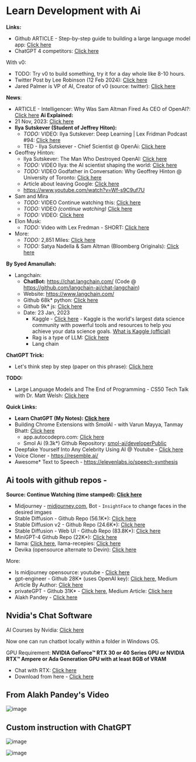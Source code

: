 # Learn Development with Ai

**Links:**
- Github ARTICLE - Step-by-step guide to building a large language model app: [Click here](https://github.blog/2023-10-30-the-architecture-of-todays-llm-applications/)
- ChatGPT 4 competitors: [Click here](https://www.youtube.com/shorts/I2Q97T5jiDo?feature=share)

With v0:
- TODO: Try v0 to build something, try it for a day whole like 8-10 hours.
- Twitter Post by Lee Robinson (12 Feb 2024): [Click here](https://twitter.com/leeerob/status/1757046921657463142)
- Jared Palmer is VP of AI, Creator of v0 (source: twitter): [Click here](https://twitter.com/jaredpalmer)

**News**:
  - ARTICLE - Intelligencer: Why Was Sam Altman Fired As CEO of OpenAI?: [Click here](https://nymag.com/intelligencer/2023/11/why-was-sam-altman-fired-as-ceo-of-openai.html)
**Ai Explained:**
  - 21 Nov, 2023: [Click here](https://www.youtube.com/watch?v=dyakih3oYpk)
- **Ilya Sutskever (Student of Jeffrey Hiton):**
  - *TODO:* VIDEO: Ilya Sutskever: Deep Learning | Lex Fridman Podcast #94: [Click here](https://www.youtube.com/watch?v=13CZPWmke6A)
  - TED - Ilya Sutskever - Chief Scientist @ OpenAi: [Click here](https://www.youtube.com/watch?v=SEkGLj0bwAU)
- Geoffrey Hinton:
  - Ilya Sutskever: The Man Who Destroyed OpenAI: [Click here](https://www.youtube.com/watch?v=zlRnTw77eaY)
  - *TODO:* VIDEO Ilya: the AI scientist shaping the world: [Click here](https://www.youtube.com/watch?v=9iqn1HhFJ6c)
  - *TODO:* VIDEO Godfather in Conversation: Why Geoffrey Hinton @ University of Toronto: [Click here](https://www.youtube.com/watch?v=-9cW4Gcn5WY)
  - Article about  leaving Google: [Click here](https://www.theguardian.com/technology/2023/may/02/geoffrey-hinton-godfather-of-ai-quits-google-warns-dangers-of-machine-learning)
  - https://www.youtube.com/watch?v=Wf-s9C9uf7U
- Sam and Mira
  - *TODO:* VIDEO Continue watching this: [Click here](https://youtu.be/byYlC2cagLw?t=1413)
  - *TODO:* VIDEO *(continue watching)* [Click here](https://www.youtube.com/watch?v=U9mJuUkhUzk)
  - *TODO:* VIDEO: [Click here](https://www.youtube.com/watch?v=0lJKucu6HJc)
- Elon Musk:
  - *TODO:* Video with Lex Fredman - SHORT: [Click here](https://www.youtube.com/watch?v=aHsunc60Xms)
- More:
  - *TODO:* 2,851 Miles: [Click here](https://www.youtube.com/watch?v=F9cO3-MLHOM)
  - *TODO:* Satya Nadella & Sam Altman (Bloomberg Originals): [Click here](https://www.youtube.com/watch?v=6ydFDwv-n8w)

**By Syed Amanullah:**
- Langchain:
  - **ChatBot:** https://chat.langchain.com/ (Code @ https://github.com/langchain-ai/chat-langchain)
  - Website: https://www.langchain.com/
  - Github 68k* python: [Click here](https://github.com/langchain-ai/langchain/tree/master)
  - Github 9k* js: [Click here](https://github.com/langchain-ai/langchainjs)
  - Date: 23 Jan, 2023
    - Kaggle - [Click here](https://www.kaggle.com/) - Kaggle is the world's largest data science community with powerful tools and resources to help you achieve your data science goals. [What is Kaggle (official)](https://www.kaggle.com/discussions/general/328265)
    - Rag is a type of LLM: [Click here](https://www.google.com/search?q=rag+llm&oq=rag+llm)
    - Lang chain
 
**ChatGPT Trick:**
- Let's think step by step (paper on this phrase): [Click here](https://community.openai.com/t/zero-shot-perfection-with-prompt-let-s-think-step-by-step/18609)

**TODO:**
- Large Language Models and The End of Programming - CS50 Tech Talk with Dr. Matt Welsh: [Click here](https://www.youtube.com/watch?v=JhCl-GeT4jw)

**Quick Links:**
- **Learn ChatGPT (My Notes): [Click here](learn-chatgpt.md)**
- Building Chrome Extensions with SmolAI - with Varun Mayya, Tanmay Bhatt: [Click here](https://www.youtube.com/watch?v=Ey9xEBgG96E)
  - app.autocodepro.com: [Click here](https://app.autocodepro.com/signin)
  - Smol Ai (9.3k*) Github Repository: [smol-ai/developerPublic](https://github.com/smol-ai/developer)
- Deepfake Yourself Into Any Celebrity Using AI @ Youtube - [Click here](https://www.youtube.com/watch?v=LRdS4BAfgMo)
- Voice Cloner - https://resemble.ai/
- Awesome* Text to Speech - https://elevenlabs.io/speech-synthesis

## Ai tools with github repos - 

**Source: Continue Watching (time stamped): [Click here](https://youtu.be/LRdS4BAfgMo?t=1111)**
- Midjourney - [midjourney.com](https://www.midjourney.com/), Bot - `InsightFace` to change faces in the desired imgaes
- Stable Diffusion - Github Repo (56.1K*): [Click here](https://github.com/CompVis/stable-diffusion)
- Stable Diffusion v2 - Github Repo (24.6K*): [Click here](https://github.com/Stability-AI/stablediffusion)
- Stable Diffusion - Web UI - Github Repo (83.8K*): [Click here](https://github.com/AUTOMATIC1111/stable-diffusion-webui)
- MiniGPT-4 Github Repo (22K*): [Click here](https://github.com/Vision-CAIR/MiniGPT-4)
- llama: [Click here](https://github.com/facebookresearch/llama), llama-recepies: [Click here](https://github.com/facebookresearch/llama-recipes)
- Devika (opensource alternate to Devin): [Click here](https://github.com/stitionai/devika)

More:
- Is midjourney opensource: youtube - [Click here](https://www.youtube.com/watch?v=HSdp_Qe4VgY)
- gpt-engineer - Github 28K* (uses OpenAI key): [Click here](https://github.com/AntonOsika/gpt-engineer), Medium Article By Author: [Click here](https://medium.com/codingthesmartway-com-blog/the-future-of-coding-generating-a-full-codebase-from-a-prompt-with-gpt-engineer-3fcf6632a4a0)
- privateGPT - Github 31K* - [Click here](https://github.com/imartinez/privateGPT), Medium Article: [Click here](https://medium.com/codingthesmartway-com-blog/privategpt-the-ultimate-solution-for-offline-secure-language-processing-that-turns-your-pdfs-into-b5cd4ee5db8e)
- Alakh Pandey - [Click here](https://www.youtube.com/watch?v=FtIEhrZD_5I)

## Nvidia's Chat Software

AI Courses by Nvidia: [Click here](https://twitter.com/heyshrutimishra/status/1771206798881825005)

Now one can run chatbot locally within a folder in Windows OS.

GPU Requirement: **NVIDIA GeForce™ RTX 30 or 40 Series GPU or NVIDIA RTX™ Ampere or Ada Generation GPU with at least 8GB of VRAM**

- Chat with RTX: [Click here](https://blogs.nvidia.com/blog/chat-with-rtx-available-now/)
- Download from here - [Click here](https://www.nvidia.com/en-gb/ai-on-rtx/chat-with-rtx-generative-ai/)

## From Alakh Pandey's Video

![image](https://github.com/sahilrajput03/sahilrajput03/assets/31458531/4bd2d24d-fd37-4694-99b2-6b44bb41d8ba)

## Custom instruction with ChatGPT

![image](https://github.com/sahilrajput03/sahilrajput03/assets/31458531/44956b06-4516-49c1-90c5-232e27f8bd01)

![image](https://github.com/sahilrajput03/sahilrajput03/assets/31458531/9c132114-1589-49e0-978f-d62d98cc64eb)
